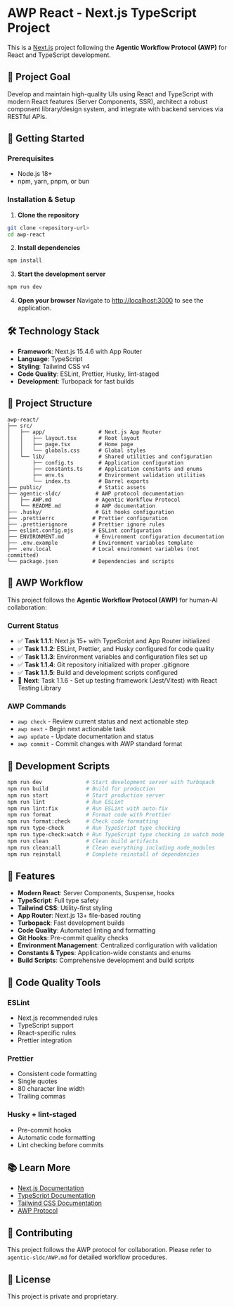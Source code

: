 # AWP React - Next.js TypeScript Project

This is a [Next.js](https://nextjs.org) project following the **Agentic Workflow Protocol (AWP)** for React and TypeScript development.

## 🎯 Project Goal

Develop and maintain high-quality UIs using React and TypeScript with modern React features (Server Components, SSR), architect a robust component library/design system, and integrate with backend services via RESTful APIs.

## 🚀 Getting Started

### Prerequisites

- Node.js 18+
- npm, yarn, pnpm, or bun

### Installation & Setup

1. **Clone the repository**

```bash
git clone <repository-url>
cd awp-react
```

2. **Install dependencies**

```bash
npm install
```

3. **Start the development server**

```bash
npm run dev
```

4. **Open your browser**
   Navigate to [http://localhost:3000](http://localhost:3000) to see the application.

## 🛠️ Technology Stack

- **Framework**: Next.js 15.4.6 with App Router
- **Language**: TypeScript
- **Styling**: Tailwind CSS v4
- **Code Quality**: ESLint, Prettier, Husky, lint-staged
- **Development**: Turbopack for fast builds

## 📁 Project Structure

```
awp-react/
├── src/
│   ├── app/                 # Next.js App Router
│   │   ├── layout.tsx       # Root layout
│   │   ├── page.tsx         # Home page
│   │   └── globals.css      # Global styles
│   └── lib/                 # Shared utilities and configuration
│       ├── config.ts        # Application configuration
│       ├── constants.ts     # Application constants and enums
│       ├── env.ts           # Environment validation utilities
│       └── index.ts         # Barrel exports
├── public/                  # Static assets
├── agentic-sldc/           # AWP protocol documentation
│   ├── AWP.md              # Agentic Workflow Protocol
│   └── README.md           # AWP documentation
├── .husky/                 # Git hooks configuration
├── .prettierrc            # Prettier configuration
├── .prettierignore        # Prettier ignore rules
├── eslint.config.mjs      # ESLint configuration
├── ENVIRONMENT.md          # Environment configuration documentation
├── .env.example           # Environment variables template
├── .env.local             # Local environment variables (not committed)
└── package.json           # Dependencies and scripts
```

## 🔄 AWP Workflow

This project follows the **Agentic Workflow Protocol (AWP)** for human-AI collaboration:

### Current Status

- ✅ **Task 1.1.1**: Next.js 15+ with TypeScript and App Router initialized
- ✅ **Task 1.1.2**: ESLint, Prettier, and Husky configured for code quality
- ✅ **Task 1.1.3**: Environment variables and configuration files set up
- ✅ **Task 1.1.4**: Git repository initialized with proper .gitignore
- ✅ **Task 1.1.5**: Build and development scripts configured
- 🔄 **Next**: Task 1.1.6 - Set up testing framework (Jest/Vitest) with React Testing Library

### AWP Commands

- `awp check` - Review current status and next actionable step
- `awp next` - Begin next actionable task
- `awp update` - Update documentation and status
- `awp commit` - Commit changes with AWP standard format

## 📝 Development Scripts

```bash
npm run dev              # Start development server with Turbopack
npm run build            # Build for production
npm run start            # Start production server
npm run lint             # Run ESLint
npm run lint:fix         # Run ESLint with auto-fix
npm run format           # Format code with Prettier
npm run format:check     # Check code formatting
npm run type-check       # Run TypeScript type checking
npm run type-check:watch # Run TypeScript type checking in watch mode
npm run clean            # Clean build artifacts
npm run clean:all        # Clean everything including node_modules
npm run reinstall        # Complete reinstall of dependencies
```

## 🎨 Features

- **Modern React**: Server Components, Suspense, hooks
- **TypeScript**: Full type safety
- **Tailwind CSS**: Utility-first styling
- **App Router**: Next.js 13+ file-based routing
- **Turbopack**: Fast development builds
- **Code Quality**: Automated linting and formatting
- **Git Hooks**: Pre-commit quality checks
- **Environment Management**: Centralized configuration with validation
- **Constants & Types**: Application-wide constants and enums
- **Build Scripts**: Comprehensive development and build scripts

## 🔧 Code Quality Tools

### ESLint

- Next.js recommended rules
- TypeScript support
- React-specific rules
- Prettier integration

### Prettier

- Consistent code formatting
- Single quotes
- 80 character line width
- Trailing commas

### Husky + lint-staged

- Pre-commit hooks
- Automatic code formatting
- Lint checking before commits

## 📚 Learn More

- [Next.js Documentation](https://nextjs.org/docs)
- [TypeScript Documentation](https://www.typescriptlang.org/docs)
- [Tailwind CSS Documentation](https://tailwindcss.com/docs)
- [AWP Protocol](agentic-sldc/AWP.md)

## 🤝 Contributing

This project follows the AWP protocol for collaboration. Please refer to `agentic-sldc/AWP.md` for detailed workflow procedures.

## 📄 License

This project is private and proprietary.
